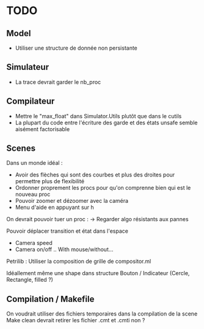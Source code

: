 # TODO

## Model

- Utiliser une structure de donnée non persistante

## Simulateur

- La trace devrait garder le nb_proc

## Compilateur

- Mettre le "max_float" dans Simulator.Utils plutôt que dans le cutils
- La plupart du code entre l'écriture des garde et des états unsafe semble aisément factorisable

## Scenes 

Dans un monde idéal : 
- Avoir des flèches qui sont des courbes et plus des droites pour permettre plus de flexibilité
- Ordonner proprement les procs pour qu'on comprenne bien qui est le nouveau proc
- Pouvoir zoomer et dézoomer avec la caméra
- Menu d'aide en appuyant sur h

On devrait pouvoir tuer un proc : 
-> Regarder algo résistants aux pannes 

Pouvoir déplacer transition et état dans l'espace

- Camera speed
- Camera on/off .. With mouse/without...

Petrilib : Utiliser la composition de grille de compositor.ml

Idéallement même une shape dans structure Bouton / Indicateur (Cercle, Rectangle, filled ?)

## Compilation / Makefile

On voudrait utiliser des fichiers temporaires dans la compilation de la scene
Make clean devrait retirer les fichier .cmt et .cmti non ?
